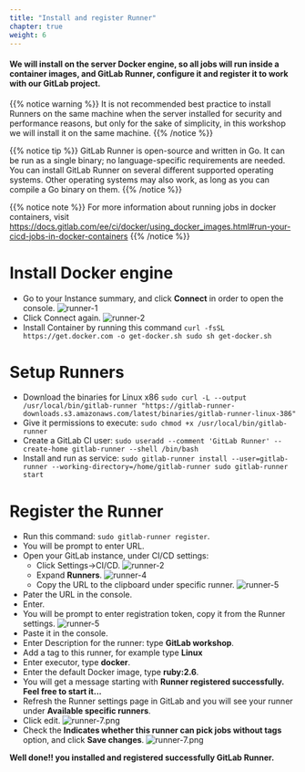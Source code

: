 ```yaml
---
title: "Install and register Runner"
chapter: true
weight: 6
---
```



####  We will install on the server Docker engine, so all jobs will run inside a container images, and GitLab Runner, configure it and register it to work with our GitLab project.

{{% notice warning %}}
It is not recommended best practice to install Runners on the same machine when the server installed for security and performance reasons, but only for the sake of simplicity, in this workshop we will install it on the same machine.
{{% /notice  %}}

{{% notice tip %}} GitLab Runner is open-source and written in Go. It can be run as a single binary; no language-specific requirements are needed. You can install GitLab Runner on several different supported operating systems. Other operating systems may also work, as long as you can compile a Go binary on them.
{{% /notice %}}


{{% notice note %}}
For more information about running jobs in docker containers, visit https://docs.gitlab.com/ee/ci/docker/using_docker_images.html#run-your-cicd-jobs-in-docker-containers
{{% /notice  %}}

# Install Docker engine   
  - Go to your Instance summary, and click **Connect** in order to open the console.
  ![runner-1](/images/runner-1.png)
  - Click Connect again.
  ![runner-2](/images/runner-2.png)
  - Install Container by running this command `curl -fsSL https://get.docker.com -o get-docker.sh
   sudo sh get-docker.sh`

# Setup Runners


  - Download the binaries for Linux x86 `sudo curl -L --output /usr/local/bin/gitlab-runner "https://gitlab-runner-downloads.s3.amazonaws.com/latest/binaries/gitlab-runner-linux-386"`
  - Give it permissions to execute: `sudo chmod +x /usr/local/bin/gitlab-runner`
  - Create a GitLab CI user: `sudo useradd --comment 'GitLab Runner' --create-home gitlab-runner --shell /bin/bash`
  - Install and run as service: `sudo gitlab-runner install --user=gitlab-runner --working-directory=/home/gitlab-runner
sudo gitlab-runner start`

# Register the Runner

  - Run this command: `sudo gitlab-runner register`.
  - You will be prompt to enter URL.
  - Open your GitLab instance, under CI/CD settings:
    - Click Settings->CI/CD.
      ![runner-2](/images/runner-3.png)
    - Expand **Runners**.
      ![runner-4](/images/runner-4.png)
    - Copy the URL to the clipboard under specific runner.
    ![runner-5](/images/runner-5.png)
  - Pater the URL in the console.
  - Enter.
  - You will be prompt to enter registration token, copy it from the Runner settings.
![runner-5](/images/runner-6.png)
  - Paste it in the console.
  - Enter Description for the runner: type **GitLab workshop**.
  - Add a tag to this runner, for example type **Linux**
  - Enter executor, type **docker**.
  - Enter the default Docker image, type **ruby:2.6**.
  - You will get a message starting with **Runner registered successfully. Feel free to start it...**
  - Refresh the Runner settings page in GitLab and you will see your runner under **Available specific runners**.
  - Click edit.
  ![runner-7.png](/images/runner-7.png)
  - Check the **Indicates whether this runner can pick jobs without tags** option, and click **Save changes**.
  ![runner-7.png](/images/runner-8.png)


  **Well done!! you installed and registered successfully GitLab Runner.**
